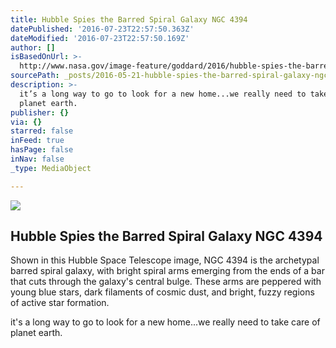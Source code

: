 ```yaml
---
title: Hubble Spies the Barred Spiral Galaxy NGC 4394
datePublished: '2016-07-23T22:57:50.363Z'
dateModified: '2016-07-23T22:57:50.169Z'
author: []
isBasedOnUrl: >-
  http://www.nasa.gov/image-feature/goddard/2016/hubble-spies-the-barred-spiral-galaxy-ngc-4394/
sourcePath: _posts/2016-05-21-hubble-spies-the-barred-spiral-galaxy-ngc-4394.md
description: >-
  it’s a long way to go to look for a new home...we really need to take care of
  planet earth. 
publisher: {}
via: {}
starred: false
inFeed: true
hasPage: false
inNav: false
_type: MediaObject

---
```

<article style=""><img src="http://www.nasa.gov/sites/default/files/thumbnails/image/hubble_friday_05062016.jpg" /><h1>Hubble Spies the Barred Spiral Galaxy NGC 4394</h1><p>Shown in this Hubble Space Telescope image, NGC 4394 is the archetypal barred spiral galaxy, with bright spiral arms emerging from the ends of a bar that cuts through the galaxy's central bulge. These arms are peppered with young blue stars, dark filaments of cosmic dust, and bright, fuzzy regions of active star formation.</p></article>

it's a long way to go to look for a new home...we really need to take care of planet earth.